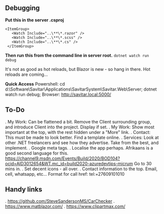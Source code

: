 ## Debugging
**Put this in the server .csproj**
 ```
 <ItemGroup>
    <Watch Include="..\**\*.razor" />
    <Watch Include="..\**\*.scss" />
    <Watch Include="..\**\*.cs" />
  </ItemGroup>
  ```
**Then run this from the command line in server root.**
`dotnet watch run debug`

It's not as good as hot reloads, but Blazor is new - so hang in there. Hot reloads are coming...

**Quick Access**
Powershell: cd d:\Software\Savitar\Applications\SavitarSystem\Savitar.Web\Server\; dotnet watch run debug;
Browser: http://savitar.local:5000/


## To-Do
. My Work: Can be flattened a bit. Remove the Client surrounding group, and introduce Client into the project. Display if set.
. My Work: Show most important at the top, with the rest hidden under a "More" link.
. Contact: This must be made to look better. Find a template online.
. Services: Look at other .NET freelancers and see how they advertise. Take from the best, and implement.
. Google meta tags.
. Localise the app perhaps. Afrikaans is a good second language for this.
    https://channel9.msdn.com/Events/Build/2020/BOD104?ocid=AID3012654&WT.mc_id=build2020-azuredevtips-micrum
    Go to 30 mins in.
. Set decent icons - all over.
. Contact information to the top. Email, cell, whatsapp, etc... Format for call href: tel:+27609101010


## Handy links
. https://github.com/SteveSandersonMS/CarChecker
. https://www.matblazor.com/
. https://www.clipartmax.com/
